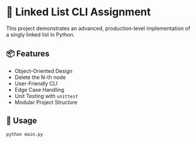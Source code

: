 # 🧠 Linked List CLI Assignment

This project demonstrates an advanced, production-level implementation of a singly linked list in Python.

## 📦 Features
- Object-Oriented Design
- Delete the N-th node
- User-Friendly CLI
- Edge Case Handling
- Unit Testing with `unittest`
- Modular Project Structure

## 🚀 Usage

```bash
python main.py
